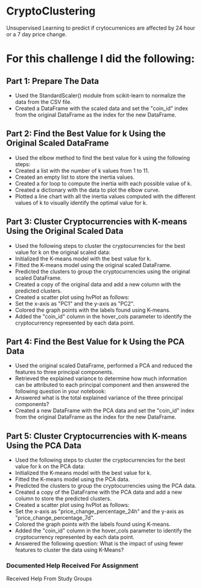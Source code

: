# CryptoClustering

Unsupervised Learning to predict if crytocurrenices are affected by 24 hour or a 7 day price change.


# For this challenge I did the following:

## Part 1: Prepare The Data

* Used the StandardScaler() module from scikit-learn to normalize the data from the CSV file.
* Created a DataFrame with the scaled data and set the "coin_id" index from the original DataFrame as the index for the new DataFrame.

## Part 2: Find the Best Value for k Using the Original Scaled DataFrame

* Used the elbow method to find the best value for k using the following steps:
* Created a list with the number of k values from 1 to 11.
* Created an empty list to store the inertia values.
* Created a for loop to compute the inertia with each possible value of k.
* Created a dictionary with the data to plot the elbow curve.
* Plotted a line chart with all the inertia values computed with the different values of k to visually identify the optimal value for k.

## Part 3: Cluster Cryptocurrencies with K-means Using the Original Scaled Data

* Used the following steps to cluster the cryptocurrencies for the best value for k on the original scaled data:
* Initialized the K-means model with the best value for k.
* Fitted the K-means model using the original scaled DataFrame.
* Predicted the clusters to group the cryptocurrencies using the original scaled DataFrame.
* Created a copy of the original data and add a new column with the predicted clusters.
* Created a scatter plot using hvPlot as follows:
* Set the x-axis as "PC1" and the y-axis as "PC2".
* Colored the graph points with the labels found using K-means.
* Added the "coin_id" column in the hover_cols parameter to identify the cryptocurrency represented by each data point.
  
## Part 4: Find the Best Value for k Using the PCA Data

* Used the original scaled DataFrame, performed a PCA and reduced the features to three principal components.
* Retrieved the explained variance to determine how much information can be attributed to each principal component and then answered the following question in your notebook:
* Answered what is the total explained variance of the three principal components?
* Created a new DataFrame with the PCA data and set the "coin_id" index from the original DataFrame as the index for the new DataFrame.
  
## Part 5: Cluster Cryptocurrencies with K-means Using the PCA Data

* Used the following steps to cluster the cryptocurrencies for the best value for k on the PCA data:
* Initialized the K-means model with the best value for k.
* Fitted the K-means model using the PCA data.
* Predicted the clusters to group the cryptocurrencies using the PCA data.
* Created a copy of the DataFrame with the PCA data and add a new column to store the predicted clusters.
* Created a scatter plot using hvPlot as follows:
* Set the x-axis as "price_change_percentage_24h" and the y-axis as "price_change_percentage_7d".
* Colored the graph points with the labels found using K-means.
* Added the "coin_id" column in the hover_cols parameter to identify the cryptocurrency represented by each data point.
* Answered the following question:
  What is the impact of using fewer features to cluster the data using K-Means?

### Documented Help Received For Assignment
Received Help From Study Groups
